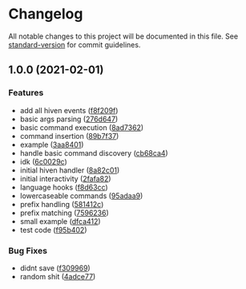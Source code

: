 # Changelog

All notable changes to this project will be documented in this file. See [standard-version](https://github.com/conventional-changelog/standard-version) for commit guidelines.

## 1.0.0 (2021-02-01)


### Features

* add all hiven events ([f8f209f](https://github.com/BytersProject/beehive/commit/f8f209f7eca7caa21facf0e14c98835128221b00))
* basic args parsing ([276d647](https://github.com/BytersProject/beehive/commit/276d647244f419cdb37d577382cd8c119d00c51c))
* basic command execution ([8ad7362](https://github.com/BytersProject/beehive/commit/8ad73625768f7f640f4d61048772299fc3d4590a))
* command insertion ([89b7f37](https://github.com/BytersProject/beehive/commit/89b7f37eb9d250af0984dd47959a9e3eb33589f9))
* example ([3aa8401](https://github.com/BytersProject/beehive/commit/3aa8401c8baf9e11213b1a02cf680b172f69af21))
* handle basic command discovery ([cb68ca4](https://github.com/BytersProject/beehive/commit/cb68ca4d15102de9cfb37c73b80c63c19e7e0a71))
* idk ([6c0029c](https://github.com/BytersProject/beehive/commit/6c0029c349dbbffefabd540bf207a343a043ed74))
* initial hiven handler ([8a82c01](https://github.com/BytersProject/beehive/commit/8a82c01fff9ab96fc743975dceef6e90b76628bb))
* initial interactivity ([2fafa82](https://github.com/BytersProject/beehive/commit/2fafa8265af4650b2fb86a3b970e611958fa80a1))
* language hooks ([f8d63cc](https://github.com/BytersProject/beehive/commit/f8d63cc97647870edf570a9d74d1c66e7df49f24))
* lowercaseable commands ([95adaa9](https://github.com/BytersProject/beehive/commit/95adaa904c607e46f65a5dd3a26333096547506c))
* prefix handling ([581412c](https://github.com/BytersProject/beehive/commit/581412c794af231bc15e149b69e5a021b6f117ef))
* prefix matching ([7596236](https://github.com/BytersProject/beehive/commit/7596236b27755976a3a530b853a641afdc29dc09))
* small example ([dfca412](https://github.com/BytersProject/beehive/commit/dfca41277b34e5430c76e1b8f08a141957c1ddaf))
* test code ([f95b402](https://github.com/BytersProject/beehive/commit/f95b40222d2d1fe5b5bad9c63ae91c5f3d0512ad))


### Bug Fixes

* didnt save ([f309969](https://github.com/BytersProject/beehive/commit/f3099699aa5eba1716a419e5c48b9bd02c11d683))
* random shit ([4adce77](https://github.com/BytersProject/beehive/commit/4adce77838f8c9cffbdfba9ea33b1003335fbfa3))
